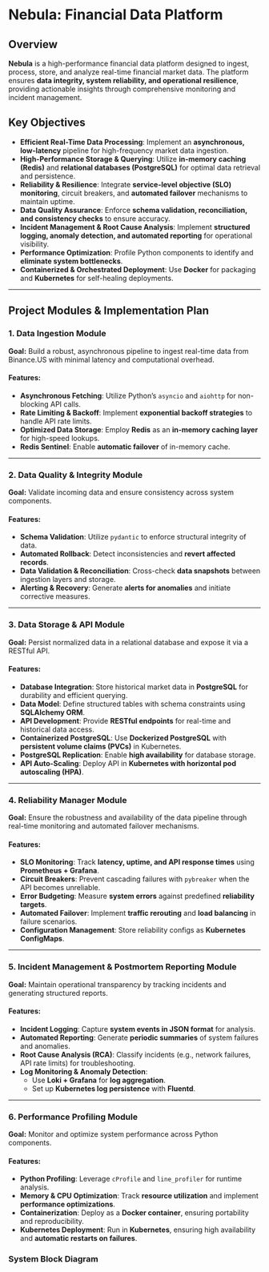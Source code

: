 # Nebula: Financial Data Platform

## Overview
**Nebula** is a high-performance financial data platform designed to ingest, process, store, and analyze real-time financial market data. The platform ensures **data integrity, system reliability, and operational resilience**, providing actionable insights through comprehensive monitoring and incident management.

## Key Objectives
- **Efficient Real-Time Data Processing**: Implement an **asynchronous, low-latency** pipeline for high-frequency market data ingestion.
- **High-Performance Storage & Querying**: Utilize **in-memory caching (Redis)** and **relational databases (PostgreSQL)** for optimal data retrieval and persistence.
- **Reliability & Resilience**: Integrate **service-level objective (SLO) monitoring**, circuit breakers, and **automated failover** mechanisms to maintain uptime.
- **Data Quality Assurance**: Enforce **schema validation, reconciliation, and consistency checks** to ensure accuracy.
- **Incident Management & Root Cause Analysis**: Implement **structured logging, anomaly detection, and automated reporting** for operational visibility.
- **Performance Optimization**: Profile Python components to identify and **eliminate system bottlenecks**.
- **Containerized & Orchestrated Deployment**: Use **Docker** for packaging and **Kubernetes** for self-healing deployments.

---

## Project Modules & Implementation Plan

### 1. Data Ingestion Module
**Goal:** Build a robust, asynchronous pipeline to ingest real-time data from Binance.US with minimal latency and computational overhead.

#### Features:
- **Asynchronous Fetching**: Utilize Python’s `asyncio` and `aiohttp` for non-blocking API calls.
- **Rate Limiting & Backoff**: Implement **exponential backoff strategies** to handle API rate limits.
- **Optimized Data Storage**: Employ **Redis** as an **in-memory caching layer** for high-speed lookups.
- **Redis Sentinel**: Enable **automatic failover** of in-memory cache.

---

### 2. Data Quality & Integrity Module
**Goal:** Validate incoming data and ensure consistency across system components.

#### Features:
- **Schema Validation**: Utilize `pydantic` to enforce structural integrity of data.
- **Automated Rollback**: Detect inconsistencies and **revert affected records**.
- **Data Validation & Reconciliation**: Cross-check **data snapshots** between ingestion layers and storage.
- **Alerting & Recovery**: Generate **alerts for anomalies** and initiate corrective measures.

---

### 3. Data Storage & API Module
**Goal:** Persist normalized data in a relational database and expose it via a RESTful API.

#### Features:
- **Database Integration**: Store historical market data in **PostgreSQL** for durability and efficient querying.
- **Data Model**: Define structured tables with schema constraints using **SQLAlchemy ORM**.
- **API Development**: Provide **RESTful endpoints** for real-time and historical data access.
- **Containerized PostgreSQL**: Use **Dockerized PostgreSQL** with **persistent volume claims (PVCs)** in Kubernetes.
- **PostgreSQL Replication**: Enable **high availability** for database storage.
- **API Auto-Scaling**: Deploy API in **Kubernetes with horizontal pod autoscaling (HPA)**.

---

### 4. Reliability Manager Module
**Goal:** Ensure the robustness and availability of the data pipeline through real-time monitoring and automated failover mechanisms.

#### Features:
- **SLO Monitoring**: Track **latency, uptime, and API response times** using **Prometheus + Grafana**.
- **Circuit Breakers**: Prevent cascading failures with `pybreaker` when the API becomes unreliable.
- **Error Budgeting**: Measure **system errors** against predefined **reliability targets**.
- **Automated Failover**: Implement **traffic rerouting** and **load balancing** in failure scenarios.
- **Configuration Management**: Store reliability configs as **Kubernetes ConfigMaps**.

---

### 5. Incident Management & Postmortem Reporting Module
**Goal:** Maintain operational transparency by tracking incidents and generating structured reports.

#### Features:
- **Incident Logging**: Capture **system events in JSON format** for analysis.
- **Automated Reporting**: Generate **periodic summaries** of system failures and anomalies.
- **Root Cause Analysis (RCA)**: Classify incidents (e.g., network failures, API rate limits) for troubleshooting.
- **Log Monitoring & Anomaly Detection**:
  - Use **Loki + Grafana** for **log aggregation**.
  - Set up **Kubernetes log persistence** with **Fluentd**.

---

### 6. Performance Profiling Module
**Goal:** Monitor and optimize system performance across Python components.

#### Features:
- **Python Profiling**: Leverage `cProfile` and `line_profiler` for runtime analysis.
- **Memory & CPU Optimization**: Track **resource utilization** and implement **performance optimizations**.
- **Containerization**: Deploy as a **Docker container**, ensuring portability and reproducibility.
- **Kubernetes Deployment**: Run in **Kubernetes**, ensuring high availability and **automatic restarts on failures**.

### System Block Diagram

